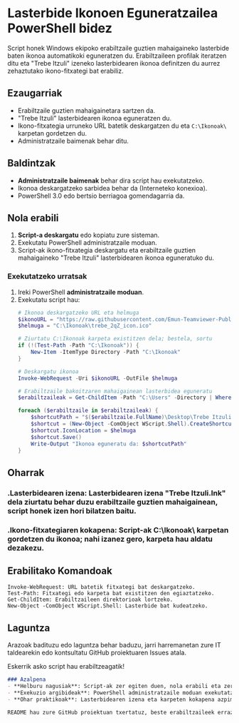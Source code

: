 # Lasterbide Ikonoen Eguneratzailea PowerShell bidez

Script honek Windows ekipoko erabiltzaile guztien mahaigaineko lasterbide baten ikonoa automatikoki eguneratzen du. Erabiltzaileen profilak iteratzen ditu eta "Trebe Itzuli" izeneko lasterbidearen ikonoa definitzen du aurrez zehaztutako ikono-fitxategi bat erabiliz. 

## Ezaugarriak

- Erabiltzaile guztien mahaigainetara sartzen da.
- "Trebe Itzuli" lasterbidearen ikonoa eguneratzen du.
- Ikono-fitxategia urruneko URL batetik deskargatzen du eta `C:\Ikonoak\` karpetan gordetzen du.
- Administratzaile baimenak behar ditu.

## Baldintzak

- **Administratzaile baimenak** behar dira script hau exekutatzeko.
- Ikonoa deskargatzeko sarbidea behar da (Interneteko konexioa).
- PowerShell 3.0 edo bertsio berriagoa gomendagarria da.

## Nola erabili

1. **Script-a deskargatu** edo kopiatu zure sisteman.
2. Exekutatu PowerShell administratzaile moduan.
3. Script-ak ikono-fitxategia deskargatu eta erabiltzaile guztien mahaigaineko "Trebe Itzuli" lasterbidearen ikonoa eguneratuko du.

### Exekutatzeko urratsak

1. Ireki PowerShell **administratzaile moduan**.
2. Exekutatu script hau:
   ```powershell
   # Ikonoa deskargatzeko URL eta helmuga
   $ikonoURL = "https://raw.githubusercontent.com/Emun-Teamviewer-Publikoa/Trebe/adarkadura/trebe_2qZ_icon.ico"
   $helmuga = "C:\Ikonoak\trebe_2qZ_icon.ico"

   # Ziurtatu C:\Ikonoak karpeta existitzen dela; bestela, sortu
   if (!(Test-Path -Path "C:\Ikonoak")) {
       New-Item -ItemType Directory -Path "C:\Ikonoak"
   }

   # Deskargatu ikonoa
   Invoke-WebRequest -Uri $ikonoURL -OutFile $helmuga

   # Erabiltzaile bakoitzaren mahaigainean lasterbidea eguneratu
   $erabiltzaileak = Get-ChildItem -Path "C:\Users" -Directory | Where-Object { Test-Path "$($_.FullName)\Desktop\Trebe Itzuli.lnk" }

   foreach ($erabiltzaile in $erabiltzaileak) {
       $shortcutPath = "$($erabiltzaile.FullName)\Desktop\Trebe Itzuli.lnk"
       $shortcut = (New-Object -ComObject WScript.Shell).CreateShortcut($shortcutPath)
       $shortcut.IconLocation = $helmuga
       $shortcut.Save()
       Write-Output "Ikonoa eguneratu da: $shortcutPath"
   }
   ```

##    Oharrak

###  .Lasterbidearen izena: Lasterbidearen izena "Trebe Itzuli.lnk" dela ziurtatu behar duzu erabiltzaile guztien mahaigainean, script honek izen hori bilatzen baitu.
###  .Ikono-fitxategiaren kokapena: Script-ak C:\Ikonoak\ karpetan gordetzen du ikonoa; nahi izanez gero, karpeta hau aldatu dezakezu.

## Erabilitako Komandoak

    Invoke-WebRequest: URL batetik fitxategi bat deskargatzeko.
    Test-Path: Fitxategi edo karpeta bat existitzen den egiaztatzeko.
    Get-ChildItem: Erabiltzaileen direktorioak lortzeko.
    New-Object -ComObject WScript.Shell: Lasterbide bat kudeatzeko.

## Laguntza

Arazoak badituzu edo laguntza behar baduzu, jarri harremanetan zure IT taldearekin edo kontsultatu GitHub proiektuaren Issues atala.

Eskerrik asko script hau erabiltzeagatik!
   ```markdown
### Azalpena
- **Helburu nagusiak**: Script-ak zer egiten duen, nola erabili eta zer pribilegio behar diren laburbiltzen ditu.
- **Exekuzio argibideak**: PowerShell administratzaile moduan exekutatzeko urratsak zehazten dira.
- **Ohar praktikoak**: Lasterbidearen izena eta karpeten kokapena azpimarratzen dira.

README hau zure GitHub proiektuan txertatuz, beste erabiltzaileek erraz ulertu eta erabil dezakete script-a.
   ```


